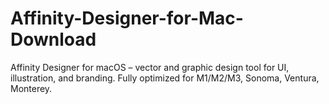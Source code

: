 # Affinity-Designer-for-Mac-Download
Affinity Designer for macOS – vector and graphic design tool for UI, illustration, and branding. Fully optimized for M1/M2/M3, Sonoma, Ventura, Monterey.
